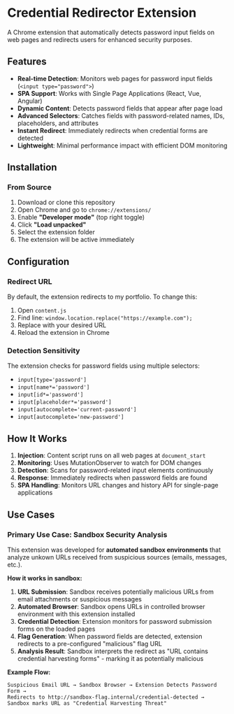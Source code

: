 # Credential Redirector Extension

A Chrome extension that automatically detects password input fields on web pages and redirects users for enhanced security purposes.

## Features

- **Real-time Detection**: Monitors web pages for password input fields (`<input type="password">`)
- **SPA Support**: Works with Single Page Applications (React, Vue, Angular)
- **Dynamic Content**: Detects password fields that appear after page load
- **Advanced Selectors**: Catches fields with password-related names, IDs, placeholders, and attributes
- **Instant Redirect**: Immediately redirects when credential forms are detected
- **Lightweight**: Minimal performance impact with efficient DOM monitoring

## Installation

### From Source
1. Download or clone this repository
2. Open Chrome and go to `chrome://extensions/`
3. Enable **"Developer mode"** (top right toggle)
4. Click **"Load unpacked"**
5. Select the extension folder
6. The extension will be active immediately


## Configuration

### Redirect URL
By default, the extension redirects to my portfolio. To change this:

1. Open `content.js`
2. Find line: `window.location.replace("https://example.com");`
3. Replace with your desired URL
4. Reload the extension in Chrome

### Detection Sensitivity
The extension checks for password fields using multiple selectors:
- `input[type='password']`
- `input[name*='password']`
- `input[id*='password']`
- `input[placeholder*='password']`
- `input[autocomplete='current-password']`
- `input[autocomplete='new-password']`

##  How It Works

1. **Injection**: Content script runs on all web pages at `document_start`
2. **Monitoring**: Uses MutationObserver to watch for DOM changes
3. **Detection**: Scans for password-related input elements continuously
4. **Response**: Immediately redirects when password fields are found
5. **SPA Handling**: Monitors URL changes and history API for single-page applications

## Use Cases

### Primary Use Case: Sandbox Security Analysis
This extension was developed for **automated sandbox environments** that analyze unkown URLs received from suspicious sources (emails, messages, etc.). 

**How it works in sandbox:**
1. **URL Submission**: Sandbox receives potentially malicious URLs from email attachments or suspicious messages
2. **Automated Browser**: Sandbox opens URLs in controlled browser environment with this extension installed
3. **Credential Detection**: Extension monitors for password submission forms on the loaded pages
4. **Flag Generation**: When password fields are detected, extension redirects to a pre-configured "malicious" flag URL
5. **Analysis Result**: Sandbox interprets the redirect as "URL contains credential harvesting forms" - marking it as potentially malicious

**Example Flow:**
```
Suspicious Email URL → Sandbox Browser → Extension Detects Password Form → 
Redirects to http://sandbox-flag.internal/credential-detected → 
Sandbox marks URL as "Credential Harvesting Threat"
```
